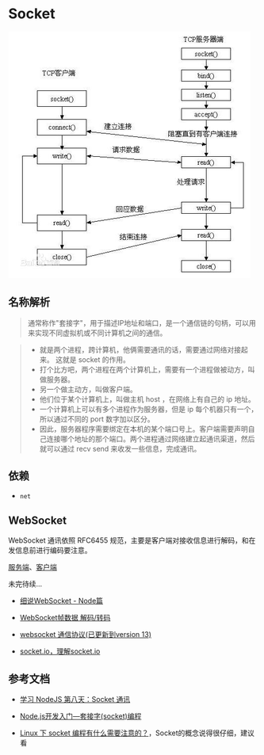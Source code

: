# Socket

![建立、连接、传输、结束过程](resource/socket-0001.jpg)

## 名称解析

> 通常称作"套接字"，用于描述IP地址和端口，是一个通信链的句柄，可以用来实现不同虚拟机或不同计算机之间的通信。

> * 就是两个进程，跨计算机，他俩需要通讯的话，需要通过网络对接起来。
这就是 socket 的作用。
> * 打个比方吧，两个进程在两个计算机上，需要有一个进程做被动方，叫做服务器。
> * 另一个做主动方，叫做客户端。
> * 他们位于某个计算机上，叫做主机 host ，在网络上有自己的 ip 地址。
> * 一个计算机上可以有多个进程作为服务器，但是 ip 每个机器只有一个，所以通过不同的 port 数字加以区分。
> * 因此，服务器程序需要绑定在本机的某个端口号上。客户端需要声明自己连接哪个地址的那个端口。两个进程通过网络建立起通讯渠道，然后就可以通过 recv send 来收发一些信息，完成通讯。

## 依赖

* `net`

## WebSocket

WebSocket 通讯依照 RFC6455 规范，主要是客户端对接收信息进行解码，和在发信息前进行编码要注意。

[服务端](demo/socket/t1-server.js)、[客户端](demo/socket/t1-client.html)

未完待续...

* [细说WebSocket - Node篇](http://www.cnblogs.com/hustskyking/p/websocket-with-node.html)

* [WebSocket帧数据 解码/转码](http://www.bubuko.com/infodetail-1607510.html)

* [websocket 通信协议(已更新到version 13)](http://www.zendstudio.net/archives/websocket-protocol/)

* [socket.io，理解socket.io](http://www.cnblogs.com/xiezhengcai/p/3957314.html)

## 参考文档

* [学习 NodeJS 第八天：Socket 通讯](http://blog.csdn.net/zhangxin09/article/details/12844975)

* [Node.js开发入门—套接字(socket)编程](http://blog.csdn.net/foruok/article/details/48434277)

* [Linux 下 socket 编程有什么需要注意的？](https://www.zhihu.com/question/20154815)，Socket的概念说得很仔细，建议看